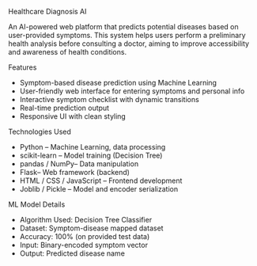 Healthcare Diagnosis AI

An AI-powered web platform that predicts potential diseases based on user-provided symptoms. This system helps users perform a preliminary health analysis before consulting a doctor, aiming to improve accessibility and awareness of health conditions.

 Features

- Symptom-based disease prediction using Machine Learning
- User-friendly web interface for entering symptoms and personal info
- Interactive symptom checklist with dynamic transitions
-  Real-time prediction output
-  Responsive UI with clean styling

 Technologies Used

- Python – Machine Learning, data processing
- scikit-learn – Model training (Decision Tree)
- pandas / NumPy– Data manipulation
- Flask– Web framework (backend)
- HTML / CSS / JavaScript – Frontend development
- Joblib / Pickle – Model and encoder serialization

 ML Model Details

- Algorithm Used: Decision Tree Classifier  
- Dataset: Symptom-disease mapped dataset  
- Accuracy: 100% (on provided test data)  
- Input: Binary-encoded symptom vector  
- Output: Predicted disease name


